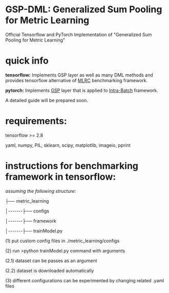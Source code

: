 # GSP-DML: Generalized Sum Pooling for Metric Learning
Official Tensorflow and PyTorch Implementation of "Generalized Sum Pooling for Metric Learning"

# quick info
**tensorflow:** Implements GSP layer as well as many DML methods and provides tensorflow alternative of [MLRC](https://github.com/KevinMusgrave/pytorch-metric-learning) benchmarking framework.

**pytorch:** Implements [GSP](https://github.com/yetigurbuz/generalized-sum-pooling/tree/main/pytorch/intra_batch_framework/intra_batch/net/gsp) layer that is applied to [Intra-Batch](https://github.com/dvl-tum/intra_batch) framework.  

A detailed guide will be prepared soon.


# requirements:
tensorflow >= 2.8

yaml, numpy, PIL, sklearn, scipy, matplotlib, imageio, pprint

# instructions for benchmarking framework in tensorflow:
*assuming the following structure:*

├── metric_learning

│-------├── configs

│-------├── framework

│-------├── trainModel.py

(1) put custom config files in ./metric_learning/configs

(2) run >python trainModel.py command with arguments

(2.1) dataset can be passes as an argument

(2.2) dataset is downloaded automatically

(3) different configurations can be experimented by changing related .yaml files
